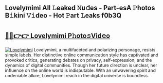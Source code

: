 ## Lovelymimi All 𝙻eaked 𝙽u𝚍es - Part-esA 𝙿hotos B𝚒kini 𝚅𝚒deo - Hot 𝙿art 𝙻eaks f0b3Q

# <h2><a href="http://ld02cjo.urlbe.top/?page=Lovelymimi">🔗🔗👉👉 Lovelymimi P𝚑oto𝚜Vid𝚎o</a></h2>

[![Lovelymimi](https://i.imgur.com/eBuTRDB.gif)](http://ld02cjo.urlbe.top/?page=Lovelymimi)
Lovelymimi, a multifaceted and polarizing personage, resists simple labels. Her distinctive online communication style has captivated and provoked critics, generating debates on privacy, self-expression, and the dynamics of digital communities. Though her future direction is unclear, her influence on the online world is indisputable. With an unwavering spirit and undeniable allure, Lovelymimi reach in the digital universe is boundless.
